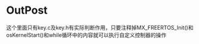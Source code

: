 # OutPost
 这个里面只有key.c及key.h有实际判断作用，只要注释掉MX_FREERTOS_Init()和osKernelStart()和while循环中的内容就可以执行自定义控制器的操作
